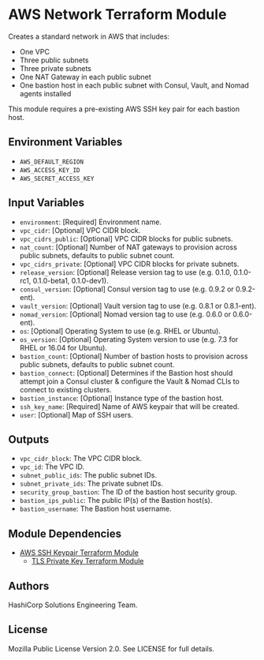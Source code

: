 # AWS Network Terraform Module

Creates a standard network in AWS that includes:

- One VPC
- Three public subnets
- Three private subnets
- One NAT Gateway in each public subnet
- One bastion host in each public subnet with Consul, Vault, and Nomad agents installed

This module requires a pre-existing AWS SSH key pair for each bastion host.

## Environment Variables

- `AWS_DEFAULT_REGION`
- `AWS_ACCESS_KEY_ID`
- `AWS_SECRET_ACCESS_KEY`

## Input Variables

- `environment`: [Required] Environment name.
- `vpc_cidr`: [Optional] VPC CIDR block.
- `vpc_cidrs_public`: [Optional] VPC CIDR blocks for public subnets.
- `nat_count`: [Optional] Number of NAT gateways to provision across public subnets, defaults to public subnet count.
- `vpc_cidrs_private`: [Optional] VPC CIDR blocks for private subnets.
- `release_version`: [Optional] Release version tag to use (e.g. 0.1.0, 0.1.0-rc1, 0.1.0-beta1, 0.1.0-dev1).
- `consul_version`: [Optional] Consul version tag to use (e.g. 0.9.2 or 0.9.2-ent).
- `vault_version`: [Optional] Vault version tag to use (e.g. 0.8.1 or 0.8.1-ent).
- `nomad_version`: [Optional] Nomad version tag to use (e.g. 0.6.0 or 0.6.0-ent).
- `os`: [Optional] Operating System to use (e.g. RHEL or Ubuntu).
- `os_version`: [Optional] Operating System version to use (e.g. 7.3 for RHEL or 16.04 for Ubuntu).
- `bastion_count`: [Optional] Number of bastion hosts to provision across public subnets, defaults to public subnet count.
- `bastion_connect`: [Optional] Determines if the Bastion host should attempt join a Consul cluster & configure the Vault & Nomad CLIs to connect to existing clusters.
- `bastion_instance`: [Optional] Instance type of the bastion host.
- `ssh_key_name`: [Required] Name of AWS keypair that will be created.
- `user`: [Optional] Map of SSH users.

## Outputs

- `vpc_cidr_block`: The VPC CIDR block.
- `vpc_id`: The VPC ID.
- `subnet_public_ids`: The public subnet IDs.
- `subnet_private_ids`: The private subnet IDs.
- `security_group_bastion`: The ID of the bastion host security group.
- `bastion_ips_public`: The public IP(s) of the Bastion host(s).
- `bastion_username`: The Bastion host username.

## Module Dependencies

- [AWS SSH Keypair Terraform Module](https://github.com/hashicorp-modules/ssh-keypair-aws)
  - [TLS Private Key Terraform Module](https://github.com/hashicorp-modules/tls-private-key)

## Authors

HashiCorp Solutions Engineering Team.

## License

Mozilla Public License Version 2.0. See LICENSE for full details.
